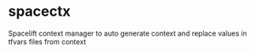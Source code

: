 # spacectx
Spacelift context manager to auto generate context and replace values in tfvars files from context
